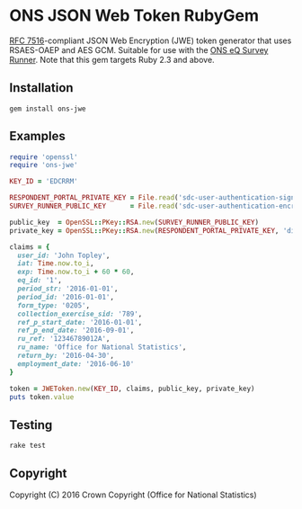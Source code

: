 # ONS JSON Web Token RubyGem
[RFC 7516](https://tools.ietf.org/html/rfc7516)-compliant JSON Web Encryption (JWE) token generator that uses RSAES-OAEP and AES GCM. Suitable for use with the [ONS eQ Survey Runner](https://github.com/ONSdigital/eq-survey-runner). Note that this gem targets Ruby 2.3 and above.

## Installation

```
gem install ons-jwe
```

## Examples

```ruby
require 'openssl'
require 'ons-jwe'

KEY_ID = 'EDCRRM'

RESPONDENT_PORTAL_PRIVATE_KEY = File.read('sdc-user-authentication-signing-rrm-private-key.pem')
SURVEY_RUNNER_PUBLIC_KEY      = File.read('sdc-user-authentication-encryption-sr-public-key.pem')

public_key  = OpenSSL::PKey::RSA.new(SURVEY_RUNNER_PUBLIC_KEY)
private_key = OpenSSL::PKey::RSA.new(RESPONDENT_PORTAL_PRIVATE_KEY, 'digitaleq')

claims = {
  user_id: 'John Topley',
  iat: Time.now.to_i,
  exp: Time.now.to_i + 60 * 60,
  eq_id: '1',
  period_str: '2016-01-01',
  period_id: '2016-01-01',
  form_type: '0205',
  collection_exercise_sid: '789',
  ref_p_start_date: '2016-01-01',
  ref_p_end_date: '2016-09-01',
  ru_ref: '12346789012A',
  ru_name: 'Office for National Statistics',
  return_by: '2016-04-30',
  employment_date: '2016-06-10'
}

token = JWEToken.new(KEY_ID, claims, public_key, private_key)
puts token.value
```

## Testing

```
rake test
```

## Copyright
Copyright (C) 2016 Crown Copyright (Office for National Statistics)
